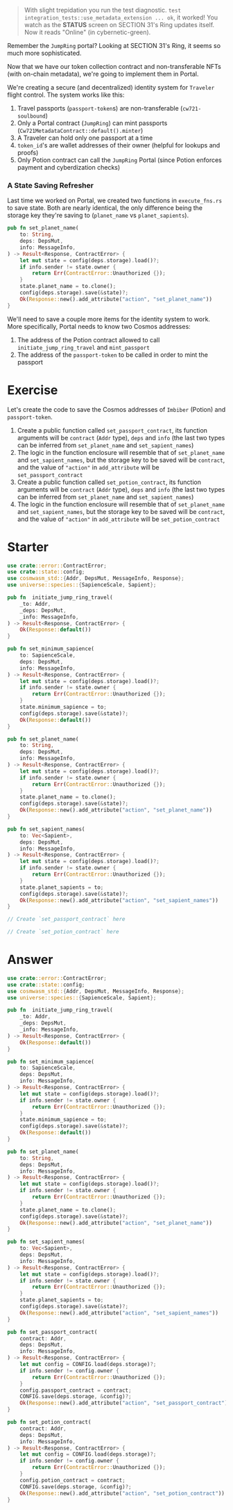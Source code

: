 <!---
Course: 2
Lesson: 4
Exercise: 1

Title: Preparing Portal to Become the Minter Part 1
Filename: execute_fns.rs
-->

> With slight trepidation you run the test diagnostic. `test integration_tests::use_metadata_extension ... ok`, it worked! You watch as the **STATUS** screen on SECTION 31's Ring updates itself. Now it reads "Online" (in cybernetic-green).

Remember the `JumpRing` portal? Looking at SECTION 31's Ring, it seems so much more sophisticated.

Now that we have our token collection contract and non-transferable NFTs (with on-chain metadata), we're going to implement them in Portal. 

We're creating a secure (and decentralized) identity system for `Traveler` flight control. The system works like this:

1. Travel passports (`passport-token`s) are non-transferable (`cw721-soulbound`)
2. Only a Portal contract (`JumpRing`) can mint passports (`Cw721MetadataContract::default().minter`)
3. A Traveler can hold only one passport at a time
4. `token_id`'s are wallet addresses of their owner (helpful for lookups and proofs)
5. Only Potion contract can call the `JumpRing` Portal (since Potion enforces payment and cyberdization checks)

### A State Saving Refresher

Last time we worked on Portal, we created two functions in `execute_fns.rs` to save state. Both are nearly identical, the only difference being the storage key they're saving to (`planet_name` vs `planet_sapients`).

```rs
pub fn set_planet_name(
    to: String,
    deps: DepsMut,
    info: MessageInfo,
) -> Result<Response, ContractError> {
    let mut state = config(deps.storage).load()?;
    if info.sender != state.owner {
        return Err(ContractError::Unauthorized {});
    }
    state.planet_name = to.clone();
    config(deps.storage).save(&state)?;
    Ok(Response::new().add_attribute("action", "set_planet_name"))
}
```

We'll need to save a couple more items for the identity system to work. More specifically, Portal needs to know two Cosmos addresses: 

1. The address of the Potion contract allowed to call `initiate_jump_ring_travel` and `mint_passport`
2. The address of the `passport-token` to be called in order to mint the passport

# Exercise

Let's create the code to save the Cosmos addresses of `Imbiber` (Potion) and `passport-token`.

1. Create a public function called `set_passport_contract`, its function arguments will be `contract` (`Addr` type), `deps` and `info` (the last two types can be inferred from `set_planet_name` and `set_sapient_names`)
2. The logic in the function enclosure will resemble that of `set_planet_name` and `set_sapient_names`, but the storage key to be saved will be `contract`, and the value of `"action"` in `add_attribute` will be `set_passport_contract`
3. Create a public function called `set_potion_contract`, its function arguments will be `contract` (`Addr` type), `deps` and `info` (the last two types can be inferred from `set_planet_name` and `set_sapient_names`)
4. The logic in the function enclosure will resemble that of `set_planet_name` and `set_sapient_names`, but the storage key to be saved will be `contract`, and the value of `"action"` in `add_attribute` will be `set_potion_contract`

# Starter

```rs
use crate::error::ContractError;
use crate::state::config;
use cosmwasm_std::{Addr, DepsMut, MessageInfo, Response};
use universe::species::{SapienceScale, Sapient};

pub fn  initiate_jump_ring_travel(
    _to: Addr,
    _deps: DepsMut,
    _info: MessageInfo,
) -> Result<Response, ContractError> {
    Ok(Response::default())
}

pub fn set_minimum_sapience(
    to: SapienceScale,
    deps: DepsMut,
    info: MessageInfo,
) -> Result<Response, ContractError> {
    let mut state = config(deps.storage).load()?;
    if info.sender != state.owner {
        return Err(ContractError::Unauthorized {});
    }
    state.minimum_sapience = to;
    config(deps.storage).save(&state)?;
    Ok(Response::default())
}

pub fn set_planet_name(
    to: String,
    deps: DepsMut,
    info: MessageInfo,
) -> Result<Response, ContractError> {
    let mut state = config(deps.storage).load()?;
    if info.sender != state.owner {
        return Err(ContractError::Unauthorized {});
    }
    state.planet_name = to.clone();
    config(deps.storage).save(&state)?;
    Ok(Response::new().add_attribute("action", "set_planet_name"))
}

pub fn set_sapient_names(
    to: Vec<Sapient>,
    deps: DepsMut,
    info: MessageInfo,
) -> Result<Response, ContractError> {
    let mut state = config(deps.storage).load()?;
    if info.sender != state.owner {
        return Err(ContractError::Unauthorized {});
    }
    state.planet_sapients = to;
    config(deps.storage).save(&state)?;
    Ok(Response::new().add_attribute("action", "set_sapient_names"))
}

// Create `set_passport_contract` here

// Create `set_potion_contract` here
```

# Answer

```rs
use crate::error::ContractError;
use crate::state::config;
use cosmwasm_std::{Addr, DepsMut, MessageInfo, Response};
use universe::species::{SapienceScale, Sapient};

pub fn  initiate_jump_ring_travel(
    _to: Addr,
    _deps: DepsMut,
    _info: MessageInfo,
) -> Result<Response, ContractError> {
    Ok(Response::default())
}

pub fn set_minimum_sapience(
    to: SapienceScale,
    deps: DepsMut,
    info: MessageInfo,
) -> Result<Response, ContractError> {
    let mut state = config(deps.storage).load()?;
    if info.sender != state.owner {
        return Err(ContractError::Unauthorized {});
    }
    state.minimum_sapience = to;
    config(deps.storage).save(&state)?;
    Ok(Response::default())
}

pub fn set_planet_name(
    to: String,
    deps: DepsMut,
    info: MessageInfo,
) -> Result<Response, ContractError> {
    let mut state = config(deps.storage).load()?;
    if info.sender != state.owner {
        return Err(ContractError::Unauthorized {});
    }
    state.planet_name = to.clone();
    config(deps.storage).save(&state)?;
    Ok(Response::new().add_attribute("action", "set_planet_name"))
}

pub fn set_sapient_names(
    to: Vec<Sapient>,
    deps: DepsMut,
    info: MessageInfo,
) -> Result<Response, ContractError> {
    let mut state = config(deps.storage).load()?;
    if info.sender != state.owner {
        return Err(ContractError::Unauthorized {});
    }
    state.planet_sapients = to;
    config(deps.storage).save(&state)?;
    Ok(Response::new().add_attribute("action", "set_sapient_names"))
}

pub fn set_passport_contract(
    contract: Addr,
    deps: DepsMut,
    info: MessageInfo,
) -> Result<Response, ContractError> {
    let mut config = CONFIG.load(deps.storage)?;
    if info.sender != config.owner {
        return Err(ContractError::Unauthorized {});
    }
    config.passport_contract = contract;
    CONFIG.save(deps.storage, &config)?;
    Ok(Response::new().add_attribute("action", "set_passport_contract"))
}

pub fn set_potion_contract(
    contract: Addr,
    deps: DepsMut,
    info: MessageInfo,
) -> Result<Response, ContractError> {
    let mut config = CONFIG.load(deps.storage)?;
    if info.sender != config.owner {
        return Err(ContractError::Unauthorized {});
    }
    config.potion_contract = contract;
    CONFIG.save(deps.storage, &config)?;
    Ok(Response::new().add_attribute("action", "set_potion_contract"))
}
```
